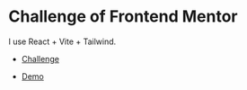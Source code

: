 # Challenge of Frontend Mentor

I use React + Vite + Tailwind.

- [Challenge](https://www.frontendmentor.io/challenges/interactive-card-details-form-XpS8cKZDWw)

- [Demo](https://interactive-card-gustavo-diaz.netlify.app)

